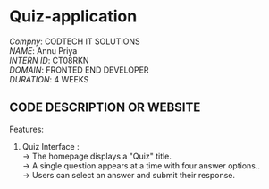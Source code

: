 # Quiz-application 

*Compny*: CODTECH IT SOLUTIONS    
*NAME*: Annu Priya      
*INTERN ID*: CT08RKN       
*DOMAIN*: FRONTED END DEVELOPER       
*DURATION*: 4 WEEKS      
## CODE DESCRIPTION OR WEBSITE       
Features:     
1. Quiz Interface :     
   -> The homepage displays a "Quiz" title.        
   -> A single question appears at a time with four answer options..      
   -> Users can select an answer and submit their response.        
